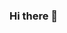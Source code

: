 ### Hi there 👋

<!--
**GabLeandro1/GabLeandro1** is a ✨ _special_ ✨ repository because its `README.md` (this file) appears on your GitHub profile.

Hi!, My name is Gabriel | Olá, meu nome é Gabriel 
==========================

I am a high school student and computer technician from Univap unidade: centro | Sou estudante do ensino médio e técnico em informática pela Univap unidade: centro
-----------------------------

* 🌍  I'm from Brazil
* ✉️  You can contact me at [gabrielpaiva00089@gmail.com](mailto:gabrielpaiva00089@gmail.com)
* 🧠  I'm learning C/Algoritmo programming languages
* 🤝  I'm open to collaborating on projects that have a high impact in peoples lives
* ⚡  I love sports and my favorite is Jiujitsu


